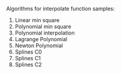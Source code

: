 Algorithms for interpolate function samples:
<ol>
  <li>Linear min square</li>
  <li>Polynomial min square</li>
  <li>Polynomial interpolation</li>
  <li>Lagrange Polynomial</li>
  <li>Newton Polynomial</li>
  <li>Splines C0</li>
  <li>Splines C1</li>
  <li>Splines C2</li>
</ol>
